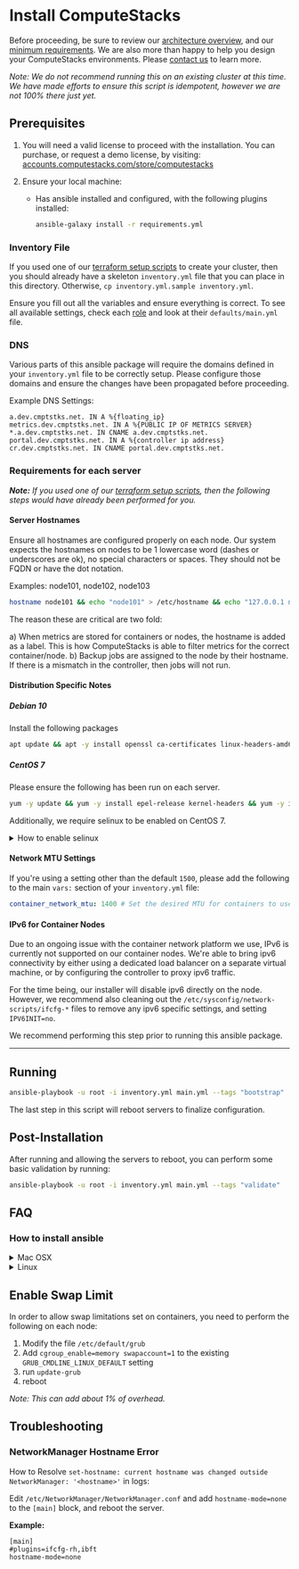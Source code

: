 # Install ComputeStacks

Before proceeding, be sure to review our [architecture overview](https://docs.computestacks.com/admin_guide/getting_started/architecture_overview/), and our [minimum requirements](https://docs.computestacks.com/admin_guide/getting_started/onprem-demo/). We are also more than happy to help you design your ComputeStacks environments. Please [contact us](https://www.computestacks.com/contact) to learn more.

_Note: We do not recommend running this on an existing cluster at this time. We have made efforts to ensure this script is idempotent, however we are not 100% there just yet._

## Prerequisites

1.  You will need a valid license to proceed with the installation. You can purchase, or request a demo license, by visiting: [accounts.computestacks.com/store/computestacks](https://accounts.computestacks.com/store/computestacks)

2.  Ensure your local machine:
    * Has ansible installed and configured, with the following plugins installed:

        ```bash
        ansible-galaxy install -r requirements.yml
        ```

### Inventory File

If you used one of our [terraform setup scripts](https://github.com/ComputeStacks?q=terraform&type=&language=) to create your cluster, then you should already have a skeleton `inventory.yml` file that you can place in this directory. Otherwise, `cp inventory.yml.sample inventory.yml`.

Ensure you fill out all the variables and ensure everything is correct. To see all available settings, check each [role](roles/) and look at their `defaults/main.yml` file.

### DNS

Various parts of this ansible package will require the domains defined in your `inventory.yml` file to be correctly setup. Please configure those domains and ensure the changes have been propagated before proceeding.

Example DNS Settings:

```
a.dev.cmptstks.net. IN A %{floating_ip}
metrics.dev.cmptstks.net. IN A %{PUBLIC IP OF METRICS SERVER}
*.a.dev.cmptstks.net. IN CNAME a.dev.cmptstks.net.
portal.dev.cmptstks.net. IN A %{controller ip address}
cr.dev.cmptstks.net. IN CNAME portal.dev.cmptstks.net.
```

### Requirements for each server

_**Note:** If you used one of our [terraform setup scripts](https://github.com/ComputeStacks?q=terraform&type=&language=), then the following steps would have already been performed for you._

#### Server Hostnames

Ensure all hostnames are configured properly on each node.
Our system expects the hostnames on nodes to be 1 lowercase word (dashes or underscores are ok), no special characters or spaces. They should not be FQDN or have the dot notation.

Examples: node101, node102, node103

```bash
hostname node101 && echo "node101" > /etc/hostname && echo "127.0.0.1 node101" >> /etc/hosts
```

The reason these are critical are two fold:

a) When metrics are stored for containers or nodes, the hostname is added as a label. This is how ComputeStacks is able to filter metrics for the correct container/node.
b) Backup jobs are assigned to the node by their hostname. If there is a mismatch in the controller, then jobs will not run.


#### Distribution Specific Notes

##### Debian 10

Install the following packages

```bash
apt update && apt -y install openssl ca-certificates linux-headers-amd64 python3 python3-pip python3-openssl python3-apt && pip3 install ansible
```
##### CentOS 7

Please ensure the following has been run on each server.

```bash
yum -y update && yum -y install epel-release kernel-headers && yum -y install ansible
```

Additionally, we require selinux to be enabled on CentOS 7.

<details>
<summary>How to enable selinux</summary>
<ul>
<li> Check if it's enabled and active by running: <code>sestatus</code></li>
<li>
    If <code>SELinux status:</code> is not <code>enabled</code>, then please
    <ul>
        <li>Edit <code>/etc/selinux/config</code> and set <code>SELINUX=enforcing</code></li>
        <li><code>touch /.autorelabel</code></li>
        <li><code>reboot</code></li>
    </ul>
</li>
</ul>
</details>


#### Network MTU Settings

If you're using a setting other than the default `1500`, please add the following to the main `vars:` section of your `inventory.yml` file:

```yaml
container_network_mtu: 1400 # Set the desired MTU for containers to use
```

#### IPv6 for Container Nodes

Due to an ongoing issue with the container network platform we use, IPv6 is currently not supported on our container nodes. We're able to bring ipv6 connectivity by either using a dedicated load balancer on a separate virtual machine, or by configuring the controller to proxy ipv6 traffic.

For the time being, our installer will disable ipv6 directly on the node. However, we recommend also cleaning out the `/etc/sysconfig/network-scripts/ifcfg-*` files to remove any ipv6 specific settings, and setting `IPV6INIT=no`.

We recommend performing this step prior to running this ansible package.

***
## Running

```bash
ansible-playbook -u root -i inventory.yml main.yml --tags "bootstrap"
```

The last step in this script will reboot servers to finalize configuration.


## Post-Installation

After running and allowing the servers to reboot, you can perform some basic validation by running: 

```bash
ansible-playbook -u root -i inventory.yml main.yml --tags "validate"
```

## FAQ

### How to install ansible

<details>
<summary>Mac OSX</summary>
<p>

[Install Homebrew](https://docs.brew.sh/Installation)

```bash
brew install ansible
```

</p>
</details>

<details>
<summary>Linux</summary>
<p>

[Install pyenv](https://github.com/pyenv/pyenv) for your local (non-root) user account.

You can set the new version with `pyenv global 3.9.1` _(replace `3.9.1` with the version you installed)_

```bash
python -m pip install --user ansible
echo 'export PATH="$PATH:$HOME/.local/bin"' >> ~/.bashrc
```

_Note: Check if you have a `.bashrc` file, it may be `.bash_profile` for your distribution._

This will ensure you have the most recent version of ansible.

</p>
</details>

## Enable Swap Limit

In order to allow swap limitations set on containers, you need to perform the following on each node:

1) Modify the file `/etc/default/grub`
2) Add `cgroup_enable=memory swapaccount=1` to the existing `GRUB_CMDLINE_LINUX_DEFAULT` setting
3) run `update-grub`
4) reboot

_Note: This can add about 1% of overhead._

## Troubleshooting
### NetworkManager Hostname Error

How to Resolve `set-hostname: current hostname was changed outside NetworkManager: '<hostname>'` in logs:

Edit `/etc/NetworkManager/NetworkManager.conf` and add `hostname-mode=none` to the `[main]` block, and reboot the server.

**Example:**

```
[main]
#plugins=ifcfg-rh,ibft
hostname-mode=none
```
